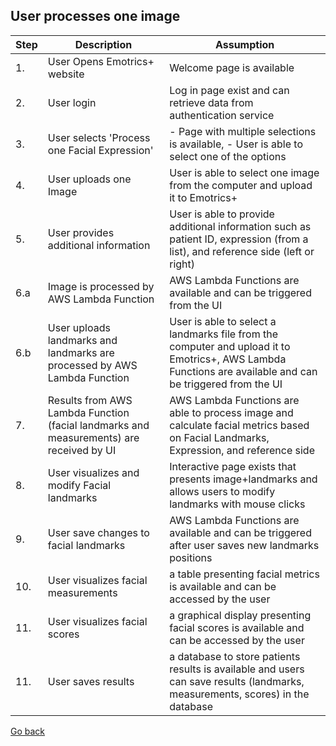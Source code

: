 ## User processes one image
|Step|Description|Assumption|
|--|--|--|
|1. | User Opens Emotrics+ website | Welcome page is available | 
|2. | User login | Log in page exist and can retrieve data from authentication service |
|3. | User selects 'Process one Facial Expression' | - Page with multiple selections is available, - User is able to select one of the options   |  
|4. | User uploads one Image | User is able to select one image from the computer and upload it to Emotrics+| 
|5. | User provides additional information | User is able to provide additional information such as patient ID, expression (from a list), and reference side (left or right)| 
|6.a | Image is processed by AWS Lambda Function | AWS Lambda Functions are available and can be triggered from the UI | 
|6.b | User uploads landmarks and landmarks are processed by AWS Lambda Function | User is able to select a landmarks file from the computer and upload it to Emotrics+, AWS Lambda Functions are available and can be triggered from the UI | 
|7. | Results from AWS Lambda Function (facial landmarks and measurements) are received by UI | AWS Lambda Functions are able to process image and calculate facial metrics based on Facial Landmarks, Expression, and reference side  | 
|8. | User visualizes and modify Facial landmarks | Interactive page exists that presents image+landmarks and allows users to modify landmarks with  mouse clicks | 
|9. | User save changes to facial landmarks  | AWS Lambda Functions are available and can be triggered after user saves new landmarks positions | 
|10. | User visualizes facial measurements  | a table presenting facial metrics is available and can be accessed by the user | 
|11. | User visualizes facial scores  | a graphical display presenting facial scores is available and can be accessed by the user | 
|11. | User saves results  | a database to store patients results is available and users can save results (landmarks, measurements, scores) in the database  | 


[Go back](description.md)